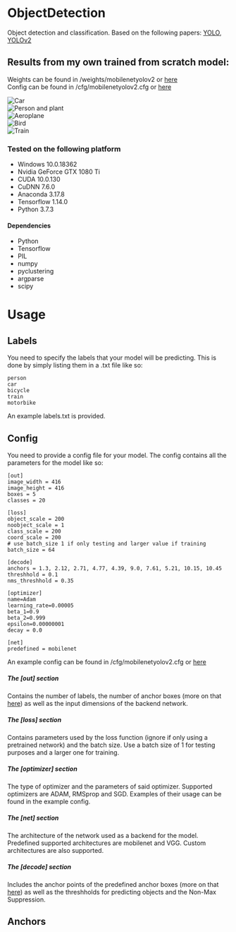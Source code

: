 # ObjectDetection

Object detection and classification. Based on the following papers: [YOLO](https://arxiv.org/pdf/1506.02640.pdf), [YOLOv2](https://arxiv.org/pdf/1612.08242.pdf)
## Results from my own trained from scratch model:
Weights can be found in /weights/mobilenetyolov2 or [here](https://puu.sh/F1XJe/190d024b50)
<br/>
Config can be found in /cfg/mobilenetyolov2.cfg or [here](https://pastebin.com/681E3JHg)

![Car](https://i.imgur.com/UVfHpFM.jpg) <br/>
![Person and plant](https://i.imgur.com/cqHkrGz.jpg) <br/>
![Aeroplane](https://i.imgur.com/Y4Vl36d.jpg) <br/>
![Bird](https://i.imgur.com/54tXl74.jpg) <br/>
![Train](https://i.imgur.com/caZiw7X.jpg) <br/>

### Tested on the following platform
* Windows 10.0.18362
* Nvidia GeForce GTX 1080 Ti
* CUDA 10.0.130
* CuDNN 7.6.0
* Anaconda 3.17.8
* Tensorflow 1.14.0
* Python 3.7.3

#### Dependencies
* Python
* Tensorflow
* PIL
* numpy
* pyclustering
* argparse
* scipy

# Usage
## Labels
You need to specify the labels that your model will be predicting. This is done by simply listing them in a .txt file like so: <br/>
```
person
car
bicycle
train
motorbike
```
An example labels.txt is provided.
## Config
You need to provide a config file for your model. The config contains all the parameters for the model like so:
```
[out]
image_width = 416
image_height = 416
boxes = 5
classes = 20

[loss]
object_scale = 200
noobject_scale = 1
class_scale = 200
coord_scale = 200
# use batch_size 1 if only testing and larger value if training
batch_size = 64

[decode]
anchors = 1.3, 2.12, 2.71, 4.77, 4.39, 9.0, 7.61, 5.21, 10.15, 10.45
threshhold = 0.1
nms_threshhold = 0.35

[optimizer]
name=Adam
learning_rate=0.00005
beta_1=0.9
beta_2=0.999
epsilon=0.00000001
decay = 0.0

[net]
predefined = mobilenet
```
An example config can be found in /cfg/mobilenetyolov2.cfg or [here](https://pastebin.com/681E3JHg)
##### The [out] section
Contains the number of labels, the number of anchor boxes (more on that [here](#anchors)) as well as the input dimensions of the backend network.

##### The [loss] section
Contains parameters used by the loss function (ignore if only using a pretrained network) and the batch size. Use a batch size of 1 for testing purposes and a larger one for training.

##### The [optimizer] section
The type of optimizer and the parameters of said optimizer. Supported optimizers are ADAM, RMSprop and SGD. Examples of their usage can be found in the example config.

##### The [net] section
The architecture of the network used as a backend for the model. Predefined supported architectures are mobilenet and VGG. Custom architectures are also supported.

##### The [decode] section
Includes the anchor points of the predefined anchor boxes (more on that [here](#anchors)) as well as the threshholds for predicting objects and the Non-Max Suppression.

## Anchors
